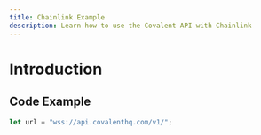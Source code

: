 ```yaml
---
title: Chainlink Example
description: Learn how to use the Covalent API with Chainlink 
---
```



# Introduction


## Code Example


```jsx
let url = "wss://api.covalenthq.com/v1/";

```
